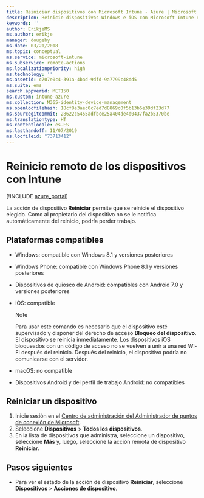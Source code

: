 ```yaml
---
title: Reiniciar dispositivos con Microsoft Intune - Azure | Microsoft Docs
description: Reinicie dispositivos Windows e iOS con Microsoft Intune en Azure Portal con la acción de reinicio remoto.
keywords: ''
author: ErikjeMS
ms.author: erikje
manager: dougeby
ms.date: 03/21/2018
ms.topic: conceptual
ms.service: microsoft-intune
ms.subservice: remote-actions
ms.localizationpriority: high
ms.technology: ''
ms.assetid: c707e0c4-391a-4bad-9dfd-9a7799c48dd5
ms.suite: ems
search.appverid: MET150
ms.custom: intune-azure
ms.collection: M365-identity-device-management
ms.openlocfilehash: 18cf8e3aec0c7ed7d8869c0f5b13b6e39df23d77
ms.sourcegitcommit: 28622c5455adfbce25a404de4d0437fa2b5370be
ms.translationtype: HT
ms.contentlocale: es-ES
ms.lasthandoff: 11/07/2019
ms.locfileid: "73713412"
---
```

# <a name="remotely-restart-devices-with-intune"></a>Reinicio remoto de los dispositivos con Intune


[!INCLUDE [azure_portal](../includes/azure_portal.md)]

La acción de dispositivo **Reiniciar** permite que se reinicie el dispositivo elegido. Como al propietario del dispositivo no se le notifica automáticamente del reinicio, podría perder trabajo.

## <a name="supported-platforms"></a>Plataformas compatibles

- Windows: compatible con Windows 8.1 y versiones posteriores
- Windows Phone: compatible con Windows Phone 8.1 y versiones posteriores
- Dispositivos de quiosco de Android: compatibles con Android 7.0 y versiones posteriores
- iOS: compatible

    > [!Note]  
    > Para usar este comando es necesario que el dispositivo esté supervisado y disponer del derecho de acceso **Bloqueo del dispositivo**. El dispositivo se reinicia inmediatamente. Los dispositivos iOS bloqueados con un código de acceso no se vuelven a unir a una red Wi-Fi después del reinicio. Después del reinicio, el dispositivo podría no comunicarse con el servidor.
- macOS: no compatible
- Dispositivos Android y del perfil de trabajo Android: no compatibles

## <a name="restart-a-device"></a>Reiniciar un dispositivo

1. Inicie sesión en el [Centro de administración del Administrador de puntos de conexión de Microsoft](https://go.microsoft.com/fwlink/?linkid=2109431).
3. Seleccione **Dispositivos** > **Todos los dispositivos**.
4. En la lista de dispositivos que administra, seleccione un dispositivo, seleccione **Más** y, luego, seleccione la acción remota de dispositivo **Reiniciar**.

## <a name="next-steps"></a>Pasos siguientes

- Para ver el estado de la acción de dispositivo **Reiniciar**, seleccione **Dispositivos** > **Acciones de dispositivo**.
